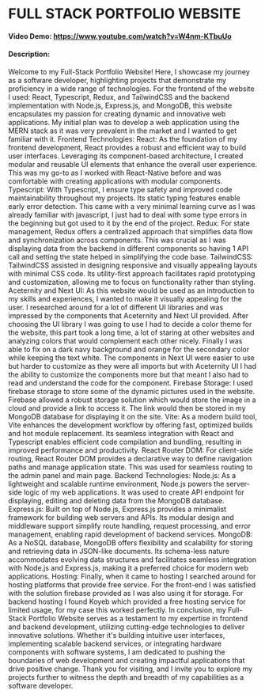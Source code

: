 # FULL STACK PORTFOLIO WEBSITE
#### Video Demo:  https://www.youtube.com/watch?v=W4nm-KTbuUo
#### Description:
Welcome to my Full-Stack Portfolio Website! Here, I showcase my journey as a software developer, highlighting projects that demonstrate my proficiency in a wide range of technologies. For the frontend of the website I used: React, Typescript, Redux, and TailwindCSS and the backend implementation with Node.js, Express.js, and MongoDB, this website encapsulates my passion for creating dynamic and innovative web applications. My initial plan was to develop a web application using the MERN stack as it was very prevalent in the market and I wanted to get familiar with it.
Frontend Technologies:
React: As the foundation of my frontend development, React provides a robust and efficient way to build user interfaces. Leveraging its component-based architecture, I created modular and reusable UI elements that enhance the overall user experience. This was my go-to as I worked with React-Native before and was comfortable with creating applications with modular components.
Typescript: With Typescript, I ensure type safety and improved code maintainability throughout my projects. Its static typing features enable early error detection. This came with a very minimal learning curve as I was already familiar with javascript, I just had to deal with some type errors in the beginning but got used to it by the end of the project.
Redux: For state management, Redux offers a centralized approach that simplifies data flow and synchronization across components. This was crucial as I was displaying data from the backend in different components so having 1 API call and setting the state helped in simplifying the code base. 
TailwindCSS: TailwindCSS assisted in designing responsive and visually appealing layouts with minimal CSS code. Its utility-first approach facilitates rapid prototyping and customization, allowing me to focus on functionality rather than styling. 
Aceternity and Next UI: As this website would be used as an introduction to my skills and experiences, I wanted to make it visually appealing for the user. I researched around for a lot of different UI libraries and was impressed by the components that Aceternity and Next UI provided. After choosing the UI library I was going to use I had to decide a color theme for the website, this part took a long time, a lot of staring at other websites and analyzing colors that would complement each other nicely. Finally I was able to fix on a dark navy background and orange for the secondary color while keeping the text white. The components in Next UI were easier to use but harder to customize as they were all imports but with Aceternity UI I had the ability to customize the components more but that meant I also had to read and understand the code for the component. 
Firebase Storage: I used firebase storage to store some of the dynamic pictures used in the website. Firebase allowed a robust storage solution which would store the image in a cloud and provide a link to access it. The link would then be stored in my MongoDB database for displaying it on the site.
Vite: As a modern build tool, Vite enhances the development workflow by offering fast, optimized builds and hot module replacement. Its seamless integration with React and Typescript enables efficient code compilation and bundling, resulting in improved performance and productivity.
React Router DOM: For client-side routing, React Router DOM provides a declarative way to define navigation paths and manage application state. This was used for seamless routing to the admin panel and main page.
Backend Technologies:
Node.js: As a lightweight and scalable runtime environment, Node.js powers the server-side logic of my web applications. It was used to create API endpoint for displaying, editing and deleting data from the MongoDB database.
Express.js: Built on top of Node.js, Express.js provides a minimalist framework for building web servers and APIs. Its modular design and middleware support simplify route handling, request processing, and error management, enabling rapid development of backend services.
MongoDB: As a NoSQL database, MongoDB offers flexibility and scalability for storing and retrieving data in JSON-like documents. Its schema-less nature accommodates evolving data structures and facilitates seamless integration with Node.js and Express.js, making it a preferred choice for modern web applications.
Hosting:
Finally, when it came to hosting I searched around for hosting platforms that provide free service. For the front-end I was satisfied with the solution firebase provided as I was also using it for storage. For backend hosting I found Koyeb which provided a free hosting service for limited usage, for my case this worked perfectly. 
In conclusion, my Full-Stack Portfolio Website serves as a testament to my expertise in frontend and backend development, utilizing cutting-edge technologies to deliver innovative solutions. Whether it's building intuitive user interfaces, implementing scalable backend services, or integrating hardware components with software systems, I am dedicated to pushing the boundaries of web development and creating impactful applications that drive positive change. Thank you for visiting, and I invite you to explore my projects further to witness the depth and breadth of my capabilities as a software developer.
